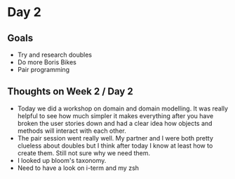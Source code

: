 # Day 2

## Goals
  * Try and research doubles
  * Do more Boris Bikes
  * Pair programming

## Thoughts on Week 2 / Day 2
  * Today we did a workshop on domain and domain modelling. It was really helpful to see how much simpler it makes everything after you have broken the user stories down and had a clear idea how objects and methods will interact with each other.
  * The pair session went really well. My partner and I were both pretty clueless about doubles but I think after today I know at least how to create them. Still not sure why we need them.
  * I looked up bloom's taxonomy.
  * Need to have a look on i-term and my zsh 

